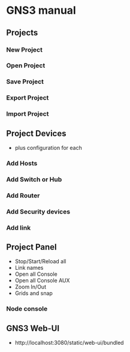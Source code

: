# GNS3 manual

## Projects

### New Project

### Open Project

### Save Project

### Export Project

### Import Project

## Project Devices

* plus configuration for each

### Add Hosts

### Add Switch or Hub

### Add Router

### Add Security devices

### Add link

## Project Panel

* Stop/Start/Reload all
* Link names
* Open all Console
* Open all Console AUX
* Zoom In/Out
* Grids and snap

### Node console

## GNS3 Web-UI

* http://localhost:3080/static/web-ui/bundled
